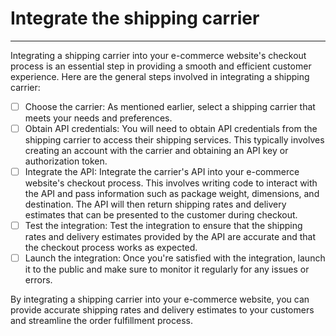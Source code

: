 # Integrate the shipping carrier
---

Integrating a shipping carrier into your e-commerce website's checkout process is an essential step in providing a smooth and efficient customer experience. Here are the general steps involved in integrating a shipping carrier:

- [ ] Choose the carrier: As mentioned earlier, select a shipping carrier that meets your needs and preferences.
- [ ] Obtain API credentials: You will need to obtain API credentials from the shipping carrier to access their shipping services. This typically involves creating an account with the carrier and obtaining an API key or authorization token.
- [ ] Integrate the API: Integrate the carrier's API into your e-commerce website's checkout process. This involves writing code to interact with the API and pass information such as package weight, dimensions, and destination. The API will then return shipping rates and delivery estimates that can be presented to the customer during checkout.
- [ ] Test the integration: Test the integration to ensure that the shipping rates and delivery estimates provided by the API are accurate and that the checkout process works as expected.
- [ ] Launch the integration: Once you're satisfied with the integration, launch it to the public and make sure to monitor it regularly for any issues or errors.

By integrating a shipping carrier into your e-commerce website, you can provide accurate shipping rates and delivery estimates to your customers and streamline the order fulfillment process.
